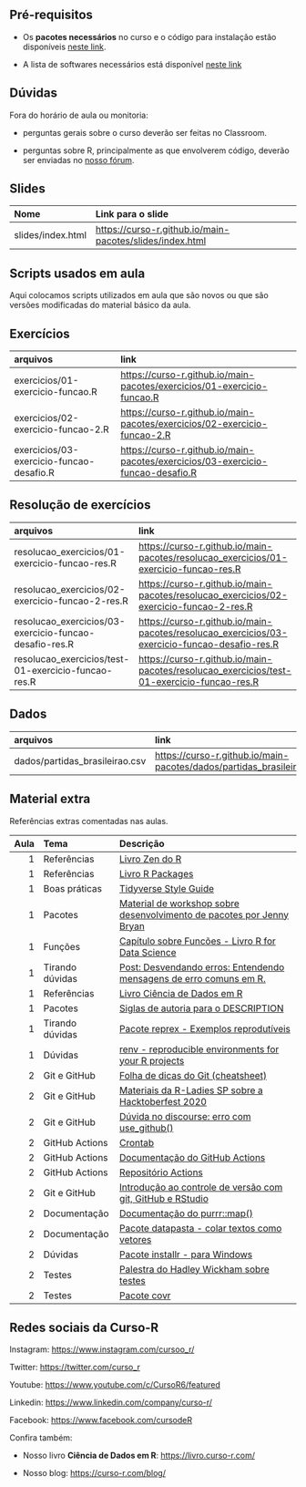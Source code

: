 
<!-- README.md is generated from README.Rmd. Please edit that file -->

## Pré-requisitos

-   Os **pacotes necessários** no curso e o código para instalação estão
    disponíveis [neste
    link](https://github.com/curso-r/main-pacotes#pacotes-necess%C3%A1rios).

-   A lista de softwares necessários está disponível [neste
    link](https://curso-r.github.io/main-pacotes/#pr-requisitos)

## Dúvidas

Fora do horário de aula ou monitoria:

-   perguntas gerais sobre o curso deverão ser feitas no Classroom.

-   perguntas sobre R, principalmente as que envolverem código, deverão
    ser enviadas no [nosso fórum](https://discourse.curso-r.com/).

## Slides

| Nome              | Link para o slide                                          |
|:------------------|:-----------------------------------------------------------|
| slides/index.html | <https://curso-r.github.io/main-pacotes/slides/index.html> |

## Scripts usados em aula

Aqui colocamos scripts utilizados em aula que são novos ou que são
versões modificadas do material básico da aula.

## Exercícios

| arquivos                                 | link                                                                              |
|:-----------------------------------------|:----------------------------------------------------------------------------------|
| exercicios/01-exercicio-funcao.R         | <https://curso-r.github.io/main-pacotes/exercicios/01-exercicio-funcao.R>         |
| exercicios/02-exercicio-funcao-2.R       | <https://curso-r.github.io/main-pacotes/exercicios/02-exercicio-funcao-2.R>       |
| exercicios/03-exercicio-funcao-desafio.R | <https://curso-r.github.io/main-pacotes/exercicios/03-exercicio-funcao-desafio.R> |

## Resolução de exercícios

| arquivos                                                | link                                                                                            |
|:--------------------------------------------------------|:------------------------------------------------------------------------------------------------|
| resolucao\_exercicios/01-exercicio-funcao-res.R         | <https://curso-r.github.io/main-pacotes/resolucao_exercicios/01-exercicio-funcao-res.R>         |
| resolucao\_exercicios/02-exercicio-funcao-2-res.R       | <https://curso-r.github.io/main-pacotes/resolucao_exercicios/02-exercicio-funcao-2-res.R>       |
| resolucao\_exercicios/03-exercicio-funcao-desafio-res.R | <https://curso-r.github.io/main-pacotes/resolucao_exercicios/03-exercicio-funcao-desafio-res.R> |
| resolucao\_exercicios/test-01-exercicio-funcao-res.R    | <https://curso-r.github.io/main-pacotes/resolucao_exercicios/test-01-exercicio-funcao-res.R>    |

## Dados

| arquivos                        | link                                                                    |
|:--------------------------------|:------------------------------------------------------------------------|
| dados/partidas\_brasileirao.csv | <https://curso-r.github.io/main-pacotes/dados/partidas_brasileirao.csv> |

## Material extra

Referências extras comentadas nas aulas.

| Aula | Tema            | Descrição                                                                                                                                                                          |
|-----:|:----------------|:-----------------------------------------------------------------------------------------------------------------------------------------------------------------------------------|
|    1 | Referências     | [Livro Zen do R](https://curso-r.github.io/zen-do-r/)                                                                                                                              |
|    1 | Referências     | [Livro R Packages](https://r-pkgs.org/)                                                                                                                                            |
|    1 | Boas práticas   | [Tidyverse Style Guide](https://principles.tidyverse.org/)                                                                                                                         |
|    1 | Pacotes         | [Material de workshop sobre desenvolvimento de pacotes por Jenny Bryan](https://github.com/jennybc/pkg-dev-tutorial)                                                               |
|    1 | Funções         | [Capítulo sobre Funcões - Livro R for Data Science](https://r4ds.had.co.nz/functions.html)                                                                                         |
|    1 | Tirando dúvidas | [Post: Desvendando erros: Entendendo mensagens de erro comuns em R.](https://blog.curso-r.com/posts/2021-03-29-desvendando-erros/)                                                 |
|    1 | Referências     | [Livro Ciência de Dados em R](https://livro.curso-r.com/)                                                                                                                          |
|    1 | Pacotes         | [Siglas de autoria para o DESCRIPTION](https://r-pkgs.org/description.html#author)                                                                                                 |
|    1 | Tirando dúvidas | [Pacote reprex - Exemplos reprodutíveis](https://reprex.tidyverse.org/)                                                                                                            |
|    1 | Dúvidas         | [renv - reproducible environments for your R projects](https://rstudio.github.io/renv/articles/renv.html)                                                                          |
|    2 | Git e GitHub    | [Folha de dicas do Git (cheatsheet)](https://training.github.com/downloads/pt_BR/github-git-cheat-sheet/)                                                                          |
|    2 | Git e GitHub    | [Materiais da R-Ladies SP sobre a Hacktoberfest 2020](https://r-ladies-sao-paulo.github.io/2020-hacktoberfest/)                                                                    |
|    2 | Git e GitHub    | [Dúvida no discourse: erro com use\_github()](https://discourse.curso-r.com/t/github-erro-ao-usar-a-funcao-use-github/1111/4)                                                      |
|    2 | GitHub Actions  | [Crontab](https://crontab.guru/)                                                                                                                                                   |
|    2 | GitHub Actions  | [Documentação do GitHub Actions](https://docs.github.com/pt/actions/learn-github-actions/introduction-to-github-actions)                                                           |
|    2 | GitHub Actions  | [Repositório Actions](https://github.com/r-lib/actions/tree/master/examples#quickstart-ci-workflow)                                                                                |
|    2 | Git e GitHub    | [Introdução ao controle de versão com git, GitHub e RStudio](https://mauriciovancine.github.io/short-course-git-github-rstudio/slides/pres_short_course_git_github_rstudio.html#1) |
|    2 | Documentação    | [Documentação do purrr::map()](https://github.com/tidyverse/purrr/blob/master/R/map.R)                                                                                             |
|    2 | Documentação    | [Pacote datapasta - colar textos como vetores](https://milesmcbain.github.io/datapasta/)                                                                                           |
|    2 | Dúvidas         | [Pacote installr - para Windows](https://github.com/talgalili/installr)                                                                                                            |
|    2 | Testes          | [Palestra do Hadley Wickham sobre testes](https://www.youtube.com/watch?v=1ZrjWKcG1C4)                                                                                             |
|    2 | Testes          | [Pacote covr](https://covr.r-lib.org/)                                                                                                                                             |

## Redes sociais da Curso-R

Instagram: <https://www.instagram.com/cursoo_r/>

Twitter: <https://twitter.com/curso_r>

Youtube: <https://www.youtube.com/c/CursoR6/featured>

Linkedin: <https://www.linkedin.com/company/curso-r/>

Facebook: <https://www.facebook.com/cursodeR>

Confira também:

-   Nosso livro **Ciência de Dados em R**: <https://livro.curso-r.com/>

-   Nosso blog: <https://curso-r.com/blog/>
